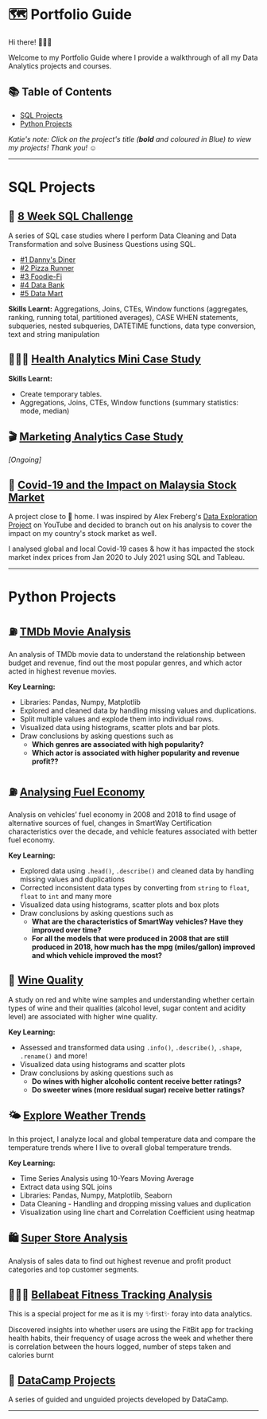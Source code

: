 # 🗺 Portfolio Guide

Hi there! 🙋🏻‍♀️

Welcome to my Portfolio Guide where I provide a walkthrough of all my Data Analytics projects and courses.

## 📚 Table of Contents

- [SQL Projects](#sql-projects)
- [Python Projects](#python-projects)

_Katie's note: Click on the project's title (**bold** and coloured in Blue) to view my projects! Thank you! ☺️_
***

# SQL Projects

## 🥑 [8 Week SQL Challenge](https://github.com/katiehuangx/8-Week-SQL-Challenge)

A series of SQL case studies where I perform Data Cleaning and Data Transformation and solve Business Questions using SQL. 

- [#1 Danny's Diner](https://github.com/katiehuangx/8-Week-SQL-Challenge/blob/main/Case%20Study%20%231%20-%20Danny's%20Diner/Danny's%20Diner%20Solution.md)
- [#2 Pizza Runner](https://github.com/katiehuangx/8-Week-SQL-Challenge/blob/main/Case%20Study%20%232%20-%20Pizza%20Runner/Data%20Cleaning%20and%20Transformation.md)
- [#3 Foodie-Fi](https://github.com/katiehuangx/8-Week-SQL-Challenge/blob/main/Case%20Study%20%233%20-%20Foodie-Fi/A.%20Customer%20Journey.md)
- [#4 Data Bank](https://github.com/katiehuangx/8-Week-SQL-Challenge/blob/main/Case%20Study%20%234%20-%20Data%20Bank/A.%20Customer%20Nodes%20Exploration.md)
- [#5 Data Mart](https://github.com/katiehuangx/8-Week-SQL-Challenge/blob/main/Case%20Study%20%235%20-%20Data%20Mart/A.%20Data%20Cleansing%20Steps.md)

**Skills Learnt:** Aggregations, Joins, CTEs, Window functions (aggregates, ranking, running total, partitioned averages), CASE WHEN statements, subqueries, nested subqueries, DATETIME functions, data type conversion, text and string manipulation

## 👩🏻‍⚕️ [Health Analytics Mini Case Study](https://github.com/katiehuangx/Serious-SQL-Apprenticeship/blob/main/Health%20Analytics%20Mini%20Case%20Study.md)

**Skills Learnt:** 
- Create temporary tables.
- Aggregations, Joins, CTEs, Window functions (summary statistics: mode, median)

## 🎬 [Marketing Analytics Case Study](https://github.com/katiehuangx/Serious-SQL-Apprenticeship/blob/main/Marketing%20Analytics%20Case%20Study.md) 
_[Ongoing]_

## 🦠 [Covid-19 and the Impact on Malaysia Stock Market](https://github.com/katiehuangx/Covid-19-and-Impact-on-Malaysia-stock-market)

A project close to 🏡 home. I was inspired by Alex Freberg's [Data Exploration Project](https://www.youtube.com/watch?v=qfyynHBFOsM&list=PLUaB-1hjhk8H48Pj32z4GZgGWyylqv85f&index=1) on YouTube and decided to branch out on his analysis to cover the impact on my country's stock market as well.

I analysed global and local Covid-19 cases & how it has impacted the stock market index prices from Jan 2020 to July 2021 using SQL and Tableau. 

***

# Python Projects

## ⛽️ [TMDb Movie Analysis](https://github.com/katiehuangx/Udacity-Data-Analyst-Nanodegree/blob/main/Part%202:%20Intro%20to%20Data%20Analysis/Project:%20TMDb%20Movie%20Analysis/TMDB%20Movie%20Analysis.ipynb)

An analysis of TMDb movie data to understand the relationship between budget and revenue, find out the most popular genres, and which actor acted in highest revenue movies.

**Key Learning:**
- Libraries: Pandas, Numpy, Matplotlib
- Explored and cleaned data by handling missing values and duplications.
- Split multiple values and explode them into individual rows.
- Visualized data using histograms, scatter plots and bar plots.
- Draw conclusions by asking questions such as
  - **Which genres are associated with high popularity?**
  - **Which actor is associated with higher popularity and revenue profit??**

## ⛽️ [Analysing Fuel Economy](https://github.com/katiehuangx/Udacity-Data-Analyst-Nanodegree/blob/main/Part%202:%20Intro%20to%20Data%20Analysis/Case%20Study%20%232:%20Fuel%20Economy/Fuel_Economy.ipynb)

Analysis on vehicles’ fuel economy in 2008 and 2018 to find usage of alternative sources of fuel, changes in SmartWay Certification characteristics over the decade, and vehicle features associated with better fuel economy.

**Key Learning:**
- Explored data using `.head()`, `.describe()` and cleaned data by handling missing values and duplications
- Corrected inconsistent data types by converting from `string` to `float`, `float` to `int` and many more
- Visualized data using histograms, scatter plots and box plots
- Draw conclusions by asking questions such as
  - **What are the characteristics of SmartWay vehicles? Have they improved over time?**
  - **For all the models that were produced in 2008 that are still produced in 2018, how much has the mpg (miles/gallon) improved and which vehicle improved the most?**

## 🍷 [Wine Quality](https://github.com/katiehuangx/Udacity-Data-Analyst-Nanodegree/blob/main/Part%202:%20Intro%20to%20Data%20Analysis/Case%20Study%20%231:%20Wine%20Quality/Wine_Quality.ipynb)

A study on red and white wine samples and understanding whether certain types of wine and their qualities (alcohol level, sugar content and acidity level) are associated with higher wine quality.

**Key Learning:**
- Assessed and transformed data using `.info()`, `.describe()`, `.shape`, `.rename()` and more!
- Visualized data using histograms and scatter plots
- Draw conclusions by asking questions such as
  - **Do wines with higher alcoholic content receive better ratings?**
  - **Do sweeter wines (more residual sugar) receive better ratings?**

## 🌤 [Explore Weather Trends](https://github.com/katiehuangx/Udacity-Data-Analyst-Nanodegree/blob/main/Part%201:%20Welcome/Project%20%231:%20Explore%20Weather%20Trends/Project%201%20-%20Explore%20Weather%20Trends.ipynb)

In this project, I analyze local and global temperature data and compare the temperature trends where I live to overall global temperature trends.

**Key Learning:**
- Time Series Analysis using 10-Years Moving Average
- Extract data using SQL joins
- Libraries: Pandas, Numpy, Matplotlib, Seaborn
- Data Cleaning - Handling and dropping missing values and duplication
- Visualization using line chart and Correlation Coefficient using heatmap

## 🛍 [Super Store Analysis](https://github.com/katiehuangx/Super-Store-Analysis/blob/main/Super_Store_Analysis.ipynb)

Analysis of sales data to find out highest revenue and profit product categories and top customer segments.

## 🏃🏻‍♀️ [Bellabeat Fitness Tracking Analysis](https://github.com/katiehuangx/Google-Data-Analytics-Capstone/blob/main/bellabeat-data-analysis.ipynb)

This is a special project for me as it is my ✨first✨ foray into data analytics. 

Discovered insights into whether users are using the FitBit app for tracking health habits, their frequency of usage across the week and whether there is correlation between the hours logged, number of steps taken and calories burnt

## 🌱 [DataCamp Projects](https://github.com/katiehuangx/DataCamp-Projects)

A series of guided and unguided projects developed by DataCamp.

***
